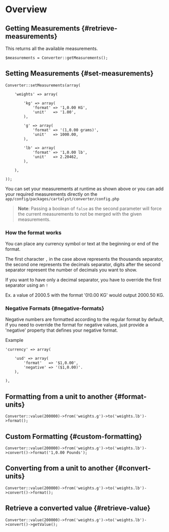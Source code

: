 # Overview

## Getting Measurements {#retrieve-measurements}

This returns all the available measurements.

	$measurements = Converter::getMeasurements();

## Setting Measurements {#set-measurements}

	Converter::setMeasurements(array(

		'weights' => array(

			'kg' => array(
				'format' => '1,0.00 KG',
				'unit'   => '1.00',
			),

			'g' => array(
				'format' => '(1,0.00 grams)',
				'unit'   => 1000.00,
			),

			'lb' => array(
				'format' => '1,0.00 lb',
				'unit'   => 2.20462,
			),

		),

	));

You can set your measurements at runtime as shown above or you can add your
required measurements directly on the `app/config/packages/cartalyst/converter/config.php`

> **Note**: Passing a boolean of `false` as the second parameter will force
the current measurements to not be merged with the given measurements.

### How the format works

You can place any currency symbol or text at the beginning or end of the format.

The first character `,` in the case above represents the thousands separator, the
second one represents the decimals separator, digits after the second separator
represent the number of decimals you want to show.

If you want to have only a decimal separator, you have to override the first separator using an `!`

Ex. a value of 2000.5 with the format '0!0.00 KG' would output 2000.50 KG.

### Negative Formats {#negative-formats}

Negative numbers are formatted according to the regular format by default, if you need to override the format for negative values, just provide a 'negative' property that defines your negative format.

Example

	'currency' => array(

		'usd' => array(
			'format'   => '$1,0.00',
			'negative' => '($1,0.00)'.
		),

	),

## Formatting from a unit to another {#format-units}

	Converter::value(200000)->from('weights.g')->to('weights.lb')->format();

## Custom Formatting {#custom-formatting}

	Converter::value(200000)->from('weights.g')->to('weights.lb')->convert()->format('1,0.00 Pounds');

## Converting from a unit to another {#convert-units}

	Converter::value(200000)->from('weights.g')->to('weights.lb')->convert()->format();

## Retrieve a converted value {#retrieve-value}

	Converter::value(200000)->from('weights.g')->to('weights.lb')->convert()->getValue();
